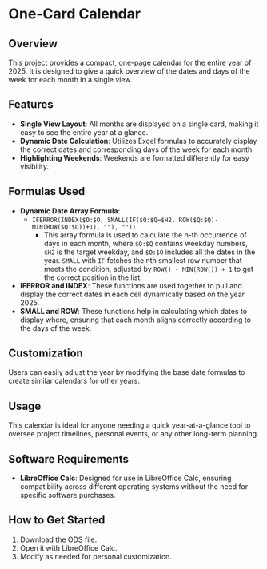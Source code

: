 # One-Card Calendar

## Overview
This project provides a compact, one-page calendar for the entire year of 2025. It is designed to give a quick overview of the dates and days of the week for each month in a single view.

## Features
- **Single View Layout**: All months are displayed on a single card, making it easy to see the entire year at a glance.
- **Dynamic Date Calculation**: Utilizes Excel formulas to accurately display the correct dates and corresponding days of the week for each month.
- **Highlighting Weekends**: Weekends are formatted differently for easy visibility.

## Formulas Used
- **Dynamic Date Array Formula**:
  - `IFERROR(INDEX($O:$O, SMALL(IF($Q:$Q=$H2, ROW($Q:$Q)-MIN(ROW($Q:$Q))+1), ""), ""))`
    - This array formula is used to calculate the n-th occurrence of days in each month, where `$Q:$Q` contains weekday numbers, `$H2` is the target weekday, and `$O:$O` includes all the dates in the year. `SMALL` with `IF` fetches the nth smallest row number that meets the condition, adjusted by `ROW() - MIN(ROW()) + 1` to get the correct position in the list.
- **IFERROR and INDEX**: These functions are used together to pull and display the correct dates in each cell dynamically based on the year 2025.
- **SMALL and ROW**: These functions help in calculating which dates to display where, ensuring that each month aligns correctly according to the days of the week.

## Customization
Users can easily adjust the year by modifying the base date formulas to create similar calendars for other years.

## Usage
This calendar is ideal for anyone needing a quick year-at-a-glance tool to oversee project timelines, personal events, or any other long-term planning.

## Software Requirements
- **LibreOffice Calc**: Designed for use in LibreOffice Calc, ensuring compatibility across different operating systems without the need for specific software purchases.

## How to Get Started
1. Download the ODS file.
2. Open it with LibreOffice Calc.
3. Modify as needed for personal customization.
